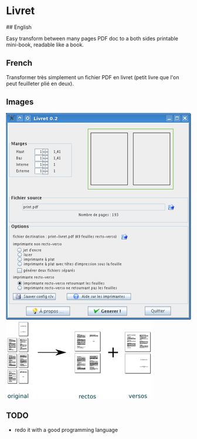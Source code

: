 # Livret

## English

Easy transform between many pages PDF doc to a both sides printable mini-book, readable like a book.

## French

Transformer très simplement un fichier PDF en livret (petit livre que l'on peut feuilleter plié en deux).

## Images

![](screenshot.png)
![](livret_schema.png)

## TODO

  * redo it with a good programming language
